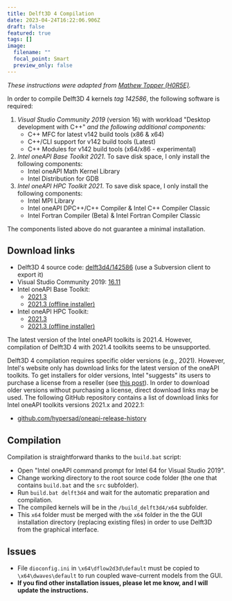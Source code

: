 ```yaml
---
title: Delft3D 4 Compilation
date: 2023-04-24T16:22:06.906Z
draft: false
featured: true
tags: []
image:
  filename: ""
  focal_point: Smart
  preview_only: false
---
```

*These instructions were adapted from [Mathew Topper
(H0R5E)](https://gist.github.com/H0R5E/162ffb929d946e9ccf1c9202e30c9b92).*

In order to compile Delft3D 4 kernels *tag 142586*, the following software is required:

1. *Visual Studio Community 2019* (version 16) with workload "Desktop development with C++" *and the following additional components:*
   * C++ MFC for latest v142 build tools (x86 & x64)
   * C++/CLI support for v142 build tools (Latest)
   * C++ Modules for v142 build tools (x64/x86 - experimental)
2. *Intel oneAPI Base Toolkit 2021*. To save disk space, I only install the following components:
   * Intel oneAPI Math Kernel Library
   * Intel Distribution for GDB
3. *Intel oneAPI HPC Toolkit 2021*. To save disk space, I only install the following components:
   * Intel MPI Library
   * Intel oneAPI DPC++/C++ Compiler & Intel C++ Compiler Classic
   * Intel Fortran Compiler (Beta) & Intel Fortran Compiler Classic

The components listed above do not guarantee a minimal installation.

## Download links

* Delft3D 4 source code: [delft3d4/142586](https://svn.oss.deltares.nl/repos/delft3d/tags/delft3d4/142586/) (use a Subversion client to export it)
* Visual Studio Community 2019: [16.11](https://aka.ms/vs/16/release/vs_community.exe)
* Intel oneAPI Base Toolkit:
  * [2021.3](https://registrationcenter-download.intel.com/akdlm/irc_nas/17978/w_BaseKit_p_2021.3.0.3221.exe)
  * [2021.3 (offline installer)](https://registrationcenter-download.intel.com/akdlm/irc_nas/17978/w_BaseKit_p_2021.3.0.3221_offline.exe)
* Intel oneAPI HPC Toolkit:
  * [2021.3](https://registrationcenter-download.intel.com/akdlm/irc_nas/17940/w_HPCKit_p_2021.3.0.3227.exe)
  * [2021.3 (offline installer)](https://registrationcenter-download.intel.com/akdlm/irc_nas/17940/w_HPCKit_p_2021.3.0.3227_offline.exe)

T﻿he latest version of the Intel oneAPI toolkits is 2021.4. However, compilation of Delft3D 4 with 2021.4 toolkits seems to be unsupported.

Delft3D 4 compilation requires specific older versions (e.g., 2021). However, Intel's website only has download links for the latest version of the oneAPI toolkits. To get installers for older versions, Intel "suggests" its users to purchase a license from a reseller (see [this post](https://community.intel.com/t5/oneAPI-Registration-Download/How-to-download-Intel-compiler-2021-4/td-p/1365702)). In order to download older versions without purchasing a license, direct download links may be used. The following GitHub repository contains a list of download links for Intel oneAPI toolkits versions 2021.x and 2022.1:

* [github.com/hypersad/oneapi-release-history](https://github.com/hypersad/oneapi-release-history)

## Compilation

Compilation is straightforward thanks to the `build.bat` script:

* Open "Intel oneAPI command prompt for Intel 64 for Visual Studio 2019".
* Change working directory to the root source code folder (the one that contains `build.bat` and the `src` subfolder).
* Run `build.bat delft3d4` and wait for the automatic preparation and compilation.
* The compiled kernels will be in the `/build_delft3d4/x64` subfolder.
* This `x64` folder must be merged with the `x64` folder in the the GUI installation directory (replacing existing files) in order to use Delft3D from the graphical interface.

## Issues

* File `dioconfig.ini` in `\x64\dflow2d3d\default` must be copied to `\x64\dwaves\default` to run coupled wave-current models from the GUI.
* **I﻿f you find other installation issues, please let me know, and I will update the instructions.**